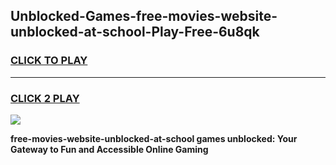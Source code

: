 
## Unblocked-Games-free-movies-website-unblocked-at-school-Play-Free-6u8qk
<h3>
<a href="https://premium76.site?title=free-movies-website-unblocked-at-school&ref=19M">CLICK TO PLAY</a></h3>
<hr>

<h3>
<a href="https://premium76.site?title=free-movies-website-unblocked-at-school&ref=19M">CLICK 2 PLAY</a>
  
</h3>

<a href="https://premium76.site?title=free-movies-website-unblocked-at-school&ref=19M"><img src="https://clearcache.store/games.png"></a>


**free-movies-website-unblocked-at-school games unblocked: Your Gateway to Fun and Accessible Online Gaming**
